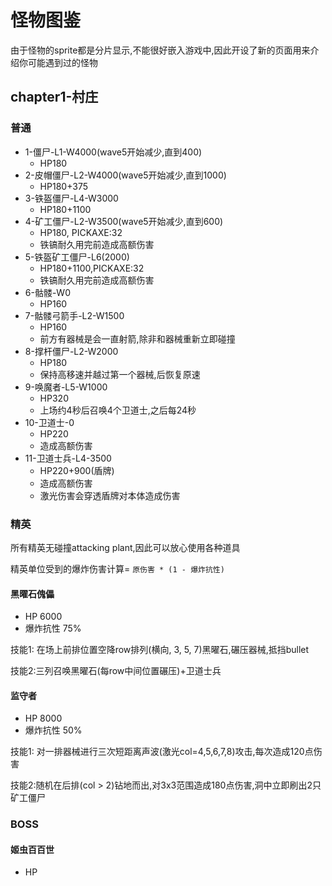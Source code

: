 # 怪物图鉴

由于怪物的sprite都是分片显示,不能很好嵌入游戏中,因此开设了新的页面用来介绍你可能遇到过的怪物

## chapter1-村庄

### 普通

- 1-僵尸-L1-W4000(wave5开始减少,直到400)
  - HP180
- 2-皮帽僵尸-L2-W4000(wave5开始减少,直到1000)
  - HP180+375
- 3-铁盔僵尸-L4-W3000
  - HP180+1100
- 4-矿工僵尸-L2-W3500(wave5开始减少,直到600)
  - HP180, PICKAXE:32
  - 铁镐耐久用完前造成高额伤害
- 5-铁盔矿工僵尸-L6(2000)
  - HP180+1100,PICKAXE:32
  - 铁镐耐久用完前造成高额伤害
- 6-骷髅-W0
  - HP160
- 7-骷髅弓箭手-L2-W1500
  - HP160
  - 前方有器械是会一直射箭,除非和器械重新立即碰撞
- 8-撑杆僵尸-L2-W2000
  - HP180
  - 保持高移速并越过第一个器械,后恢复原速
- 9-唤魔者-L5-W1000
  - HP320
  - 上场约4秒后召唤4个卫道士,之后每24秒
- 10-卫道士-0
  - HP220
  - 造成高额伤害
- 11-卫道士兵-L4-3500
  - HP220+900(盾牌)
  - 造成高额伤害
  - 激光伤害会穿透盾牌对本体造成伤害

### 精英

所有精英无碰撞attacking plant,因此可以放心使用各种道具

精英单位受到的爆炸伤害计算= `原伤害 * (1 - 爆炸抗性)`

#### 黑曜石傀儡

- HP 6000
- 爆炸抗性 75%

技能1: 在场上前排位置空降row排列(横向, 3, 5, 7)黑曜石,碾压器械,抵挡bullet

技能2:三列召唤黑曜石(每row中间位置碾压)+卫道士兵

#### 监守者

- HP 8000
- 爆炸抗性 50%

技能1: 对一排器械进行三次短距离声波(激光col=4,5,6,7,8)攻击,每次造成120点伤害

技能2:随机在后排(col > 2)钻地而出,对3x3范围造成180点伤害,洞中立即刷出2只矿工僵尸

### BOSS

#### 姬虫百百世

- HP